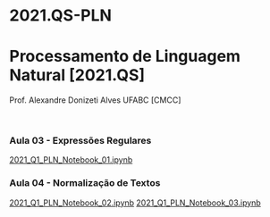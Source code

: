# 2021.QS-PLN
# Processamento de Linguagem Natural [2021.QS]

Prof. Alexandre Donizeti Alves
UFABC [CMCC]


<br>

### **Aula 03 - Expressões Regulares**
[2021_Q1_PLN_Notebook_01.ipynb](
  https://github.com/adalves-ufabc/2021.QS-PLN/blob/main/Aula%2003/2021_Q1_PLN_Notebook_01.ipynb)
  
### **Aula 04 - Normalização de Textos**
[2021_Q1_PLN_Notebook_02.ipynb](
  https://github.com/adalves-ufabc/2021.QS-PLN/blob/main/Aula%2003/2021_Q1_PLN_Notebook_02.ipynb)
[2021_Q1_PLN_Notebook_03.ipynb](
  https://github.com/adalves-ufabc/2021.QS-PLN/blob/main/Aula%2003/2021_Q1_PLN_Notebook_03.ipynb)
  
